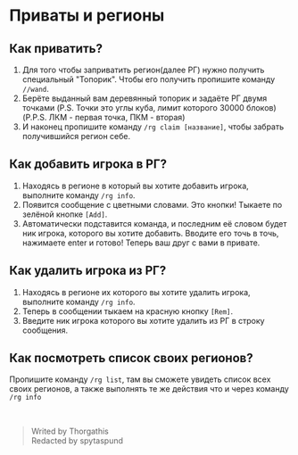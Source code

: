 # Приваты и регионы

## Как приватить?

1. Для того чтобы заприватить регион(далее РГ) нужно получить специальный "Топорик". Чтобы его получить пропишите команду ```//wand```.
2. Берёте выданный вам деревянный топорик и задаёте РГ двумя точками (P.S. Точки это углы куба, лимит которого 30000 блоков) (P.P.S. ЛКМ - первая точка, ПКМ - вторая)
3. И наконец пропишите команду ```/rg claim [название]```, чтобы забрать получившийся регион себе.

## Как добавить игрока в РГ?

1. Находясь в регионе в который вы хотите добавить игрока, выполните команду ```/rg info```.
2. Появится сообщение с цветными словами. Это кнопки! Тыкаете по зелёной кнопке `[Add]`.
3. Автоматически подставится команда, и последним её словом будет ник игрока, которого вы хотите добавить. Вводите его точь в точь, нажимаете enter и готово! Теперь ваш друг с вами в привате.

## Как удалить игрока из РГ?

1. Находясь в регионе их которого вы хотите удалить игрока, выполните команду ```/rg info```.
2. Теперь в сообщении тыкаем на красную кнопку `[Rem]`.
3. Введите ник игрока которого вы хотите удалить из РГ в строку сообщения.

## Как посмотреть список своих регионов?

Пропишите команду ```/rg list```, там вы сможете увидеть список всех своих регионов, а также выполнять те же действия что и через команду ```/rg info```

<br>

> Writed by Thorgathis \
> Redacted by spytaspund
